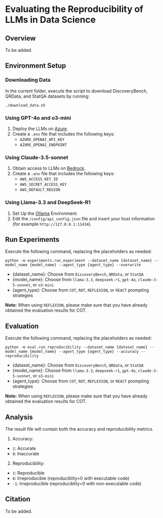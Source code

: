 # Evaluating the Reproducibility of LLMs in Data Science

## Overview
To be added.

## Environment Setup
### Downloading Data
In the current folder, execute the script to download DiscoveryBench, QRData, and StatQA datasets by running:
   ```
   ./download_data.sh
   ```

### Using GPT-4o and o3-mini
1. Deploy the LLMs on [Azure](https://azure.microsoft.com/en-us/).
2. Create a `.env` file that includes the following keys:
   - `AZURE_OPENAI_API_KEY`
   - `AZURE_OPENAI_ENDPOINT`

### Using Claude-3.5-sonnet
1. Obtain access to LLMs on [Bedrock](https://aws.amazon.com/bedrock/).
2. Create a `.env` file that includes the following keys:
   - `AWS_ACCESS_KEY_ID`
   - `AWS_SECRET_ACCESS_KEY`
   - `AWS_DEFAULT_REGION`

### Using Llama-3.3 and DeepSeek-R1
1. Set Up the [Ollama](https://ollama.com/) Environment.
2. Edit the `/config/api_config.json` file and insert your host information (for example `http://127.0.0.1:11434`).

## Run Experiments
Execute the following command, replacing the placeholders as needed:
```
python -m experiments.run_experiment --dataset_name {dataset_name} --model_name {model_name} --agent_type {agent_type} --overwrite
```
- {dataset_name}: Choose from `DiscoveryBench`, `QRData`, or `StatQA`
- {model_name}: Choose from `llama-3.3`, `deepseek-r1`, `gpt-4o`, `claude-3-5-sonnet`, or `o3-mini`
- {agent_type}: Choose from `COT`, `ROT`, `REFLEXION`, or `REACT` prompting strategies

**Note:** When using `REFLEXION`, please make sure that you have already obtained the evaluation results for COT.

## Evaluation
Execute the following command, replacing the placeholders as needed:
```
python -m eval.run_reproducibility --dataset_name {dataset_name} --model_name {model_name} --agent_type {agent_type} --accuracy --reproducibility
```
- {dataset_name}: Choose from `DiscoveryBench`, `QRData`, or `StatQA`
- {model_name}: Choose from `llama-3.3`, `deepseek-r1`, `gpt-4o`, `claude-3-5-sonnet`, or `o3-mini`
- {agent_type}: Choose from `COT`, `ROT`, `REFLEXION`, or `REACT` prompting strategies

**Note:** When using `REFLEXION`, please make sure that you have already obtained the evaluation results for COT.

## Analysis
The result file will contain both the accuracy and reproducibility metrics.
1. Accuracy: 
  - `1`: Accurate  
  - `0`: Inaccurate
2. Reproducibility:
  - `1`: Reproducible  
  - `0`: Irreproducible (reproduciblity=0 with executable code)  
  - `-1`: Irreproducible (reproduciblity=0 with non-executable code)

## Citation
To be added.
